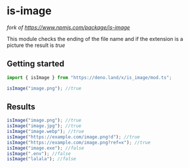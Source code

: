 # is-image

_fork of https://www.npmjs.com/package/is-image_

This module checks the ending of the file name and if the extension is a picture the result is _true_

## Getting started

```ts
import { isImage } from "https://deno.land/x/is_image/mod.ts";

isImage("image.png"); //true
```

## Results

```ts
isImage("image.png"); //true
isImage("image.jpg"); //true
isImage("image.webp"); //true
isImage("https://example.com/image.png!d"); //true
isImage("https://example.com/image.png?ref=x"); //true
isImage("image.exe"); //false
isImage(".env"); //false
isImage("lalala"); //false
```
